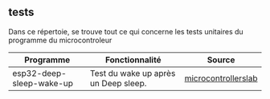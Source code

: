 ## tests ##
Dans ce répertoie, se trouve tout ce qui concerne les tests unitaires du programme du microcontroleur

| Programme | Fonctionnalité | Source |
|-----------|----------------|--------|
| esp32-deep-sleep-wake-up | Test du wake up après un Deep sleep. | [microcontrollerslab](https://microcontrollerslab.com/esp32-deep-sleep-wake-up-sources-arduino-ide/) |